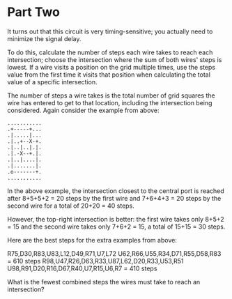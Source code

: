 # Part Two

It turns out that this circuit is very timing-sensitive; you actually need to minimize the signal delay.

To do this, calculate the number of steps each wire takes to reach each intersection; choose the intersection where the sum of both wires' steps is lowest. If a wire visits a position on the grid multiple times, use the steps value from the first time it visits that position when calculating the total value of a specific intersection.

The number of steps a wire takes is the total number of grid squares the wire has entered to get to that location, including the intersection being considered. Again consider the example from above:

    ...........
    .+-----+...
    .|.....|...
    .|..+--X-+.
    .|..|..|.|.
    .|.-X--+.|.
    .|..|....|.
    .|.......|.
    .o-------+.
    ...........
In the above example, the intersection closest to the central port is reached after 8+5+5+2 = 20 steps by the first wire and 7+6+4+3 = 20 steps by the second wire for a total of 20+20 = 40 steps.

However, the top-right intersection is better: the first wire takes only 8+5+2 = 15 and the second wire takes only 7+6+2 = 15, a total of 15+15 = 30 steps.

Here are the best steps for the extra examples from above:

R75,D30,R83,U83,L12,D49,R71,U7,L72
U62,R66,U55,R34,D71,R55,D58,R83 = 610 steps
R98,U47,R26,D63,R33,U87,L62,D20,R33,U53,R51
U98,R91,D20,R16,D67,R40,U7,R15,U6,R7 = 410 steps

What is the fewest combined steps the wires must take to reach an intersection?